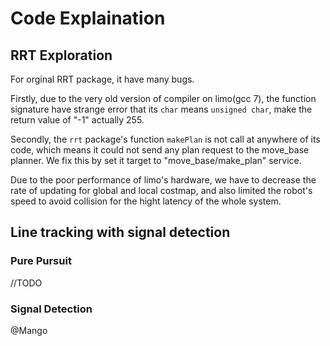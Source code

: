 # Code Explaination

## RRT Exploration

For orginal RRT package, it have many bugs.

Firstly, due to the very old version of compiler on limo(gcc 7), the function signature have strange error that its `char` means `unsigned char`, make the return value of "-1" actually 255.

Secondly, the `rrt` package's function `makePlan` is not call at anywhere of its code, which means it could not send any plan request to the move_base planner. We fix this by set it target to "move_base/make_plan" service.

Due to the poor performance of limo's hardware, we have to decrease the rate of updating for global and local costmap, and also limited the robot's speed to avoid collision for the hight latency of the whole system.

## Line tracking with signal detection

### Pure Pursuit

//TODO

### Signal Detection

@Mango
